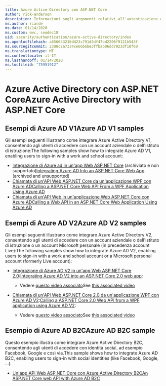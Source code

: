 ```yaml
---
title: Azure Active Directory con ASP.NET Core
author: rick-anderson
description: Informazioni sugli argomenti relativi all'autenticazione con Azure Active Directory in ASP.NET Core.
ms.author: riande
ms.date: 01/14/2020
ms.custom: mvc, seodec18
uid: security/authentication/azure-active-directory/index
ms.openlocfilehash: a856643216d423c791d3df47bd2206f9121b543f
ms.sourcegitcommit: 2388c2a7334ce66b6be3ffbab06dd7923df18f60
ms.translationtype: MT
ms.contentlocale: it-IT
ms.lasthandoff: 01/14/2020
ms.locfileid: "75951912"
---
```

# <a name="azure-active-directory-with-aspnet-core"></a><span data-ttu-id="374c6-103">Azure Active Directory con ASP.NET Core</span><span class="sxs-lookup"><span data-stu-id="374c6-103">Azure Active Directory with ASP.NET Core</span></span>

## <a name="azure-ad-v1-samples"></a><span data-ttu-id="374c6-104">Esempi di Azure AD V1</span><span class="sxs-lookup"><span data-stu-id="374c6-104">Azure AD V1 samples</span></span>

<span data-ttu-id="374c6-105">Gli esempi seguenti illustrano come integrare Azure Active Directory V1, consentendo agli utenti di accedere con un account aziendale o dell'istituto di istruzione:</span><span class="sxs-lookup"><span data-stu-id="374c6-105">The following samples show how to integrate Azure AD V1, enabling users to sign-in with a work and school account:</span></span>
* <span data-ttu-id="374c6-106">[Integrazione di Azure ad in un'app Web ASP.NET Core](https://github.com/Azure-Samples/active-directory-dotnet-webapp-openidconnect-aspnetcore/tree/master) (archiviato e non supportato)</span><span class="sxs-lookup"><span data-stu-id="374c6-106">[Integrating Azure AD Into an ASP.NET Core Web App](https://github.com/Azure-Samples/active-directory-dotnet-webapp-openidconnect-aspnetcore/tree/master) (archived and unsupported)</span></span>
* [<span data-ttu-id="374c6-107">Chiamata di un'API Web ASP.NET Core da un'applicazione WPF con Azure AD</span><span class="sxs-lookup"><span data-stu-id="374c6-107">Calling a ASP.NET Core Web API From a WPF Application Using Azure AD</span></span>](https://github.com/Azure-Samples/active-directory-dotnet-native-aspnetcore)
* [<span data-ttu-id="374c6-108">Chiamata di un'API Web in un'applicazione Web ASP.NET Core con Azure AD</span><span class="sxs-lookup"><span data-stu-id="374c6-108">Calling a Web API in an ASP.NET Core Web Application Using Azure AD</span></span>](https://azure.microsoft.com/documentation/samples/active-directory-dotnet-webapp-webapi-openidconnect-aspnetcore/)

## <a name="azure-ad-v2-samples"></a><span data-ttu-id="374c6-109">Esempi di Azure AD V2</span><span class="sxs-lookup"><span data-stu-id="374c6-109">Azure AD V2 samples</span></span>

<span data-ttu-id="374c6-110">Gli esempi seguenti illustrano come integrare Azure Active Directory V2, consentendo agli utenti di accedere con un account aziendale o dell'istituto di istruzione o un account Microsoft personale (in precedenza account Live):</span><span class="sxs-lookup"><span data-stu-id="374c6-110">The following samples show how to integrate Azure AD V2, enabling users to sign-in with a work and school account or a Microsoft personal account (formerly Live account):</span></span>
* <span data-ttu-id="374c6-111">[Integrazione di Azure AD V2 in un'app Web ASP.NET Core 2.0](https://github.com/Azure-Samples/active-directory-aspnetcore-webapp-openidconnect-v2):</span><span class="sxs-lookup"><span data-stu-id="374c6-111">[Integrating Azure AD V2 into an ASP.NET Core 2.0 web app](https://github.com/Azure-Samples/active-directory-aspnetcore-webapp-openidconnect-v2):</span></span> 
  * <span data-ttu-id="374c6-112">Vedere [questo video associato](https://channel9.msdn.com/Events/Build/2018/THR5001)</span><span class="sxs-lookup"><span data-stu-id="374c6-112">See [this associated video](https://channel9.msdn.com/Events/Build/2018/THR5001)</span></span> 

* <span data-ttu-id="374c6-113">[Chiamata di un'API Web ASP.NET Core 2.0 da un'applicazione WPF con Azure AD V2](https://github.com/azure-samples/active-directory-dotnet-native-aspnetcore-v2):</span><span class="sxs-lookup"><span data-stu-id="374c6-113">[Calling a ASP.NET Core 2.0 Web API from a WPF application using Azure AD V2](https://github.com/azure-samples/active-directory-dotnet-native-aspnetcore-v2):</span></span> 
  * <span data-ttu-id="374c6-114">Vedere [questo video associato](https://channel9.msdn.com/Events/Build/2018/THR5000)</span><span class="sxs-lookup"><span data-stu-id="374c6-114">See [this associated video](https://channel9.msdn.com/Events/Build/2018/THR5000)</span></span>

## <a name="azure-ad-b2c-sample"></a><span data-ttu-id="374c6-115">Esempio di Azure AD B2C</span><span class="sxs-lookup"><span data-stu-id="374c6-115">Azure AD B2C sample</span></span>

<span data-ttu-id="374c6-116">Questo esempio illustra come integrare Azure Active Directory B2C, consentendo agli utenti di accedere con identità social, ad esempio Facebook, Google e così via.</span><span class="sxs-lookup"><span data-stu-id="374c6-116">This sample shows how to integrate Azure AD B2C, enabling users to sign-in with social identities (like Facebook, Google, ...)</span></span>
* [<span data-ttu-id="374c6-117">Un'app API Web ASP.NET Core con Azure Active Directory B2C</span><span class="sxs-lookup"><span data-stu-id="374c6-117">An ASP.NET Core web API with Azure AD B2C</span></span>](https://azure.microsoft.com/resources/samples/active-directory-b2c-dotnetcore-webapi/)
